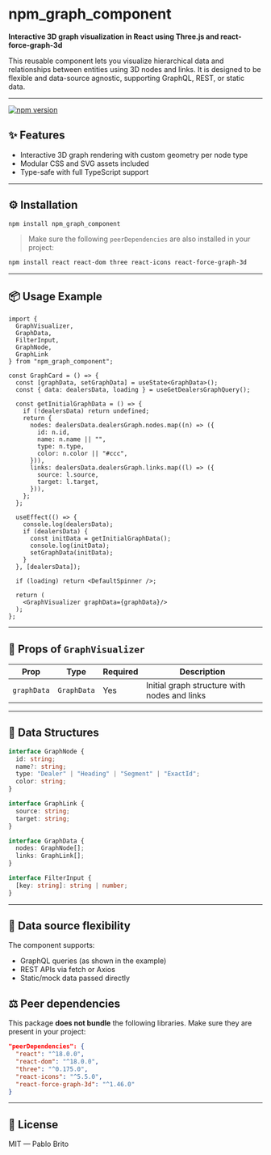 # npm_graph_component

**Interactive 3D graph visualization in React using Three.js and react-force-graph-3d**

This reusable component lets you visualize hierarchical data and relationships between entities using 3D nodes and links. It is designed to be flexible and data-source agnostic, supporting GraphQL, REST, or static data.

---

[![npm version](https://img.shields.io/npm/v/npm_graph_component)](https://www.npmjs.com/package/npm_graph_component)

## ✨ Features

- Interactive 3D graph rendering with custom geometry per node type
- Modular CSS and SVG assets included
- Type-safe with full TypeScript support

---

## ⚙️ Installation

```bash
npm install npm_graph_component
```

> Make sure the following `peerDependencies` are also installed in your project:

```bash
npm install react react-dom three react-icons react-force-graph-3d
```

---

## 📦 Usage Example

```tsx
import {
  GraphVisualizer,
  GraphData,
  FilterInput,
  GraphNode,
  GraphLink
} from "npm_graph_component";

const GraphCard = () => {
  const [graphData, setGraphData] = useState<GraphData>();
  const { data: dealersData, loading } = useGetDealersGraphQuery();

  const getInitialGraphData = () => {
    if (!dealersData) return undefined;
    return {
      nodes: dealersData.dealersGraph.nodes.map((n) => ({
        id: n.id,
        name: n.name || "",
        type: n.type,
        color: n.color || "#ccc",
      })),
      links: dealersData.dealersGraph.links.map((l) => ({
        source: l.source,
        target: l.target,
      })),
    };
  };

  useEffect(() => {
    console.log(dealersData);
    if (dealersData) {
      const initData = getInitialGraphData();
      console.log(initData);
      setGraphData(initData);
    }
  }, [dealersData]);

  if (loading) return <DefaultSpinner />;

  return (
    <GraphVisualizer graphData={graphData}/>
  );
};
```

---

## 🔧 Props of `GraphVisualizer`

| Prop              | Type                                       | Required | Description                                                                  |
|-------------------|---------------------------------------------|----------|------------------------------------------------------------------------------|
| `graphData`       | `GraphData`                                | Yes      | Initial graph structure with nodes and links                                |


---

## 📐 Data Structures

```ts
interface GraphNode {
  id: string;
  name?: string;
  type: "Dealer" | "Heading" | "Segment" | "ExactId";
  color: string;
}

interface GraphLink {
  source: string;
  target: string;
}

interface GraphData {
  nodes: GraphNode[];
  links: GraphLink[];
}

interface FilterInput {
  [key: string]: string | number;
}
```

---

## 🔀 Data source flexibility

The component supports:

- GraphQL queries (as shown in the example)
- REST APIs via fetch or Axios
- Static/mock data passed directly

## ⚖ Peer dependencies

This package **does not bundle** the following libraries. Make sure they are present in your project:

```json
"peerDependencies": {
  "react": "^18.0.0",
  "react-dom": "^18.0.0",
  "three": "^0.175.0",
  "react-icons": "^5.5.0",
  "react-force-graph-3d": "^1.46.0"
}
```

---

## 🪪 License

MIT — Pablo Brito

